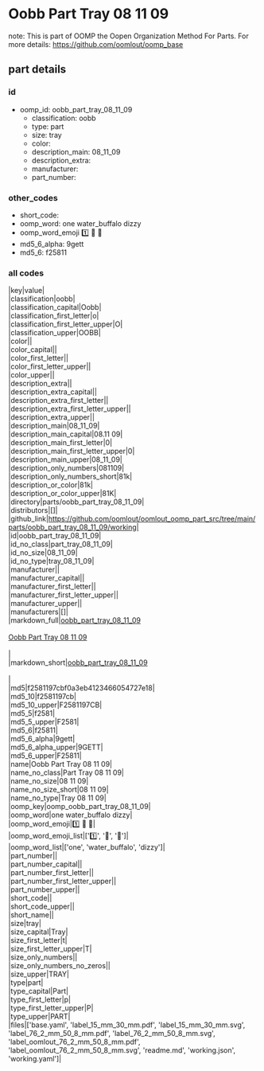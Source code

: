 # Oobb Part Tray 08 11 09  

note: This is part of OOMP the Oopen Organization Method For Parts. For more details: https://github.com/oomlout/oomp_base

##  part details





### id
* oomp_id: oobb_part_tray_08_11_09
  * classification: oobb
  * type: part
  * size: tray
  * color: 
  * description_main: 08_11_09
  * description_extra: 
  * manufacturer: 
  * part_number: 

### other_codes
* short_code: 
* oomp_word: one water_buffalo dizzy
* oomp_word_emoji :one: :water_buffalo: :dizzy:
* md5_6_alpha: 9gett
* md5_6: f25811

### all codes 
|key|value|  
|classification|oobb|  
|classification_capital|Oobb|  
|classification_first_letter|o|  
|classification_first_letter_upper|O|  
|classification_upper|OOBB|  
|color||  
|color_capital||  
|color_first_letter||  
|color_first_letter_upper||  
|color_upper||  
|description_extra||  
|description_extra_capital||  
|description_extra_first_letter||  
|description_extra_first_letter_upper||  
|description_extra_upper||  
|description_main|08_11_09|  
|description_main_capital|08.11 09|  
|description_main_first_letter|0|  
|description_main_first_letter_upper|0|  
|description_main_upper|08_11_09|  
|description_only_numbers|081109|  
|description_only_numbers_short|81k|  
|description_or_color|81k|  
|description_or_color_upper|81K|  
|directory|parts/oobb_part_tray_08_11_09|  
|distributors|[]|  
|github_link|https://github.com/oomlout/oomlout_oomp_part_src/tree/main/parts/oobb_part_tray_08_11_09/working|  
|id|oobb_part_tray_08_11_09|  
|id_no_class|part_tray_08_11_09|  
|id_no_size|08_11_09|  
|id_no_type|tray_08_11_09|  
|manufacturer||  
|manufacturer_capital||  
|manufacturer_first_letter||  
|manufacturer_first_letter_upper||  
|manufacturer_upper||  
|manufacturers|[]|  
|markdown_full|[oobb_part_tray_08_11_09](https://github.com/oomlout/oomlout_oomp_part_src/tree/main/parts/oobb_part_tray_08_11_09/working)<br>[](https://github.com/oomlout/oomlout_oomp_part_src/tree/main/parts/oobb_part_tray_08_11_09/working)<br>[Oobb Part Tray 08 11 09](https://github.com/oomlout/oomlout_oomp_part_src/tree/main/parts/oobb_part_tray_08_11_09/working)<br><br>|  
|markdown_short|[oobb_part_tray_08_11_09](https://github.com/oomlout/oomlout_oomp_part_src/tree/main/parts/oobb_part_tray_08_11_09/working)<br><br>|  
|md5|f2581197cbf0a3eb4123466054727e18|  
|md5_10|f2581197cb|  
|md5_10_upper|F2581197CB|  
|md5_5|f2581|  
|md5_5_upper|F2581|  
|md5_6|f25811|  
|md5_6_alpha|9gett|  
|md5_6_alpha_upper|9GETT|  
|md5_6_upper|F25811|  
|name|Oobb Part Tray 08 11 09|  
|name_no_class|Part Tray 08 11 09|  
|name_no_size|08 11 09|  
|name_no_size_short|08 11 09|  
|name_no_type|Tray 08 11 09|  
|oomp_key|oomp_oobb_part_tray_08_11_09|  
|oomp_word|one water_buffalo dizzy|  
|oomp_word_emoji|:one: :water_buffalo: :dizzy:|  
|oomp_word_emoji_list|[':one:', ':water_buffalo:', ':dizzy:']|  
|oomp_word_list|['one', 'water_buffalo', 'dizzy']|  
|part_number||  
|part_number_capital||  
|part_number_first_letter||  
|part_number_first_letter_upper||  
|part_number_upper||  
|short_code||  
|short_code_upper||  
|short_name||  
|size|tray|  
|size_capital|Tray|  
|size_first_letter|t|  
|size_first_letter_upper|T|  
|size_only_numbers||  
|size_only_numbers_no_zeros||  
|size_upper|TRAY|  
|type|part|  
|type_capital|Part|  
|type_first_letter|p|  
|type_first_letter_upper|P|  
|type_upper|PART|  
|files|['base.yaml', 'label_15_mm_30_mm.pdf', 'label_15_mm_30_mm.svg', 'label_76_2_mm_50_8_mm.pdf', 'label_76_2_mm_50_8_mm.svg', 'label_oomlout_76_2_mm_50_8_mm.pdf', 'label_oomlout_76_2_mm_50_8_mm.svg', 'readme.md', 'working.json', 'working.yaml']|  
